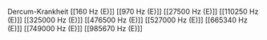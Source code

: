 Dercum-Krankheit
[[160 Hz (E)]]
[[970 Hz (E)]]
[[27500 Hz (E)]]
[[110250 Hz (E)]]
[[325000 Hz (E)]]
[[476500 Hz (E)]]
[[527000 Hz (E)]]
[[665340 Hz (E)]]
[[749000 Hz (E)]]
[[985670 Hz (E)]]